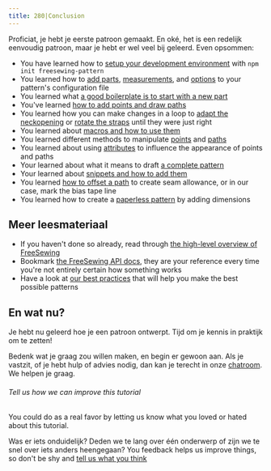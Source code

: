 ```yaml
---
title: 280|Conclusion
---
```


Proficiat, je hebt je eerste patroon gemaakt. En oké, het is een redelijk eenvoudig patroon, maar je hebt er wel veel bij geleerd. Even opsommen:

 - You have learned how to [setup your development environment](/tutorials/pattern-design/create-freesewing-pattern) with `npm init freesewing-pattern`
 - You learned how to [add parts](/tutorials/pattern-design/your-first-part), [measurements](/tutorials/pattern-design/adding-measurements), and [options](/tutorials/pattern-design/adding-options) to your pattern's configuration file
 - You learned what [a good boilerplate is to start with a new part](/tutorials/pattern-design/part-structure)
 - You've learned [how to add points and draw paths](/tutorials/pattern-design/constructing-the-neck-opening)
 - You learned how you can make changes in a loop to [adapt the neckopening](/tutorials/pattern-design/fitting-the-neck-opening) or [rotate the straps](/tutorials/pattern-design/avoiding-overlap) until they were just right
 - You learned about [macros and how to use them](/tutorials/pattern-design/creating-the-closure)
 - You learned different methods to manipulate [points](/reference/api/point/) and [paths](/reference/api/path/)
 - You learned about using [attributes](/reference/api/attributes/) to influence the appearance of points and paths
 - Your learned about what it means to draft [a complete pattern](/tutorials/pattern-design/completing-your-pattern)
 - Your learned about [snippets and how to add them](/tutorials/pattern-design/completing-your-pattern#adding-snippets)
 - You learned [how to offset a path](/tutorials/pattern-design/completing-your-pattern#seam-allowance) to create seam allowance, or in our case, mark the bias tape line
 - You learned how to create a [paperless pattern](/tutorials/pattern-design/paperless-bib) by adding dimensions

## Meer leesmateriaal

 - If you haven't done so already, read through [the high-level overview of FreeSewing](/guides/overview/)
 - Bookmark [the FreeSewing API docs](/reference/api/), they are your reference every time you're not entirely certain how something works
 - Have a look at [our best practices](/guides/best-practices/) that will help you make the best possible patterns

## En wat nu?

Je hebt nu geleerd hoe je een patroon ontwerpt. Tijd om je kennis in praktijk om te zetten!

Bedenk wat je graag zou willen maken, en begin er gewoon aan. Als je vastzit, of je hebt hulp of advies nodig, dan kan je terecht in onze [chatroom](https://gitter.im/freesewing/design). We helpen je graag.

<Note>

###### Tell us how we can improve this tutorial

You could do as a real favor by letting us know what you loved or hated about this tutorial.

Was er iets onduidelijk? Deden we te lang over één onderwerp of zijn we te snel over iets anders heengegaan?
You feedback helps us improve things, so don't be shy and [tell us what you think](https://gitter.im/freesewing/development)

</Note>

